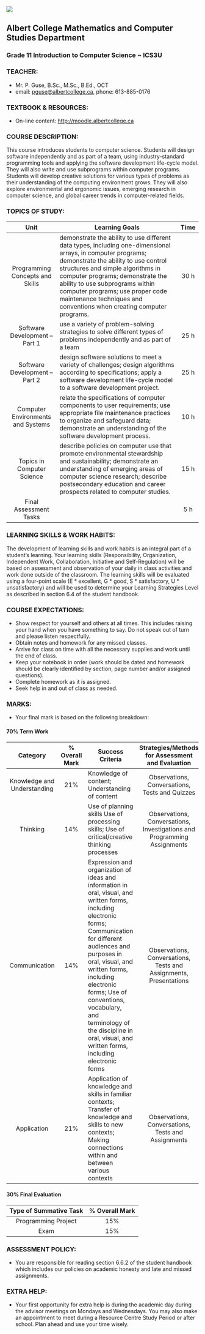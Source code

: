 ![]("https://github.com/pguse/ics3u/blob/master/crest.jpg")
## Albert College Mathematics and Computer Studies Department
### Grade 11 Introduction to Computer Science ~ ICS3U 


### TEACHER:
*	Mr. P. Guse,  B.Sc., M.Sc., B.Ed., OCT
*	email: pguse@albertcollege.ca, phone:  613-885-0176

### TEXTBOOK & RESOURCES:

*	On-line content:  http://moodle.albertcollege.ca

### COURSE DESCRIPTION: 

This course introduces students to computer science. Students will design software independently and as part of a team, using industry-standard programming tools and applying the software development life-cycle model. They will also write and use subprograms within computer programs. Students will develop creative solutions for various types of problems as their understanding of the computing environment grows.  They will also explore environmental and ergonomic issues, emerging research in computer science, and global career trends in computer-related fields.

### TOPICS OF STUDY:

Unit | Learning Goals | Time
| :-------------: |-------------| :-----:|
|Programming Concepts and Skills | demonstrate the ability to use different data types, including one-dimensional arrays, in computer programs; demonstrate the ability to use control structures and simple algorithms in computer programs; demonstrate the ability to use subprograms within computer programs; use proper code maintenance techniques and conventions when creating computer programs. | 30 h |
|Software Development – Part 1 | use a variety of problem-solving strategies to solve different types of problems independently and as part of a team | 25 h |
| Software Development – Part 2 | design software solutions to meet a variety of challenges; design algorithms according to specifications; apply a software development life-cycle model to a software development project.	| 25 h |
| Computer Environments and Systems | relate the specifications of computer components to user requirements; use appropriate file maintenance practices to organize and safeguard data; demonstrate an understanding of the software development process.	| 10 h |
|Topics in Computer Science | describe policies on computer use that promote environmental stewardship and sustainability; demonstrate an understanding of emerging areas of computer science research; describe postsecondary education and career prospects related to computer studies.	| 15 h |
|Final Assessment Tasks	| | 5 h |

### LEARNING SKILLS & WORK HABITS:

The development of learning skills and work habits is an integral part of a student’s learning.  Your learning skills (Responsibility, Organization, Independent Work, Collaboration, Initiative and Self-Regulation) will be based on assessment and observation of your daily in class activities and work done outside of the classroom.  The learning skills will be evaluated using a four-point scale (E * excellent, G * good, S * satisfactory, U * unsatisfactory) and will be used to determine your Learning Strategies Level as described in section 6.4 of the student handbook.

### COURSE EXPECTATIONS:

*	Show respect for yourself and others at all times.  This includes raising your hand when you have something to say.  Do not speak out of turn and please listen respectfully.
*	Obtain notes and homework for any missed classes.
*	Arrive for class on time with all the necessary supplies and work until the end of class.
*	Keep your notebook in order (work should be dated and homework should be clearly identified by section, page number and/or assigned questions).
*	Complete homework as it is assigned.
*	Seek help in and out of class as needed.

### MARKS:	

*	Your final mark is based on the following breakdown:

#### 70%	Term Work

| Category	| % Overall Mark | Success Criteria	| Strategies/Methods for Assessment and Evaluation |
| :------------:|:----------:|-------------------|:------------------------:|
| Knowledge and Understanding	| 21%	| 	Knowledge of content; Understanding of content	| Observations, Conversations, Tests and Quizzes |
|Thinking	| 14%	| Use of planning skills Use of processing skills; Use of critical/creative thinking processes	| Observations, Conversations, Investigations and Programming Assignments |
|Communication	| 14%	|	Expression and organization of ideas and information in oral, visual, and written forms, including electronic forms; Communication for different audiences and purposes in oral, visual, and written forms, including electronic forms; Use of conventions, vocabulary, and terminology of the discipline  in oral, visual, and written forms, including electronic forms	| Observations, Conversations, Tests and Assignments, Presentations |
| Application	| 21%	 | Application of knowledge and skills in familiar contexts; Transfer of knowledge and skills to new contexts;  Making connections within and between various contexts | Observations, Conversations, Tests and Assignments|

#### 30%	Final Evaluation

|Type of Summative Task	| % Overall Mark |
|:--------------------:|:-------:|
| Programming Project	| 15% |
| Exam	| 15% |

### ASSESSMENT POLICY:	

*	You are responsible for reading section 6.6.2 of the student handbook which includes our policies on academic honesty and late and missed assignments.

### EXTRA HELP:
*	Your first opportunity for extra help is during the academic day during the advisor meetings on Mondays and Wednesdays. You may also make an appointment to meet during a Resource Centre Study Period or after school.  Plan ahead and use your time wisely.
